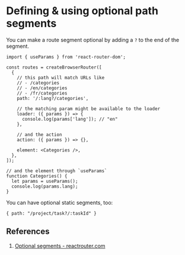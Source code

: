 # Defining & using optional path segments

You can make a route segment optional by adding a `?` to the end of the segment.

```react
import { useParams } from 'react-router-dom';

const routes = createBrowserRouter([
  {
    // this path will match URLs like
    // - /categories
    // - /en/categories
    // - /fr/categories
    path: '/:lang?/categories',

    // the matching param might be available to the loader
    loader: ({ params }) => {
      console.log(params['lang']); // "en"
    },

    // and the action
    action: ({ params }) => {},
      
    element: <Categories />,
  },
]);

// and the element through `useParams`
function Categories() {
  let params = useParams();
  console.log(params.lang);
}
```

You can have optional static segments, too:

```react
{ path: "/project/task?/:taskId" }
```

## References

1. [Optional segments - reactrouter.com](https://reactrouter.com/en/main/route/route#optional-segments)